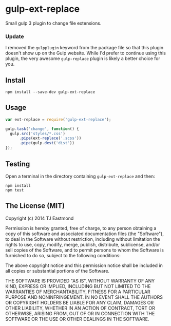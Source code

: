 # gulp-ext-replace

Small gulp 3 plugin to change file extensions.

### Update

I removed the `gulpplugin` keyword from the package file so that this plugin doesn't show up on the Gulp website. While I'd prefer to continue using this plugin, the very awesome `gulp-replace` plugin is likely a better choice for you.

## Install

```shell
npm install --save-dev gulp-ext-replace
```

## Usage

```javascript
var ext-replace = require('gulp-ext-replace');

gulp.task('change', function() {
  gulp.src('styles/*.css')
      .pipe(ext-replace('.scss'))
      .pipe(gulp.dest('dist'))
});
```

## Testing

Open a terminal in the directory containing `gulp-ext-replace` and then:

```shell
npm install
npm test
```


## The License (MIT)
Copyright (c) 2014 TJ Eastmond

Permission is hereby granted, free of charge, to any person obtaining a copy of this software and associated documentation files (the "Software"), to deal in the Software without restriction, including without limitation the rights to use, copy, modify, merge, publish, distribute, sublicense, and/or sell copies of the Software, and to permit persons to whom the Software is furnished to do so, subject to the following conditions:

The above copyright notice and this permission notice shall be included in all copies or substantial portions of the Software.

THE SOFTWARE IS PROVIDED "AS IS", WITHOUT WARRANTY OF ANY KIND, EXPRESS OR IMPLIED, INCLUDING BUT NOT LIMITED TO THE WARRANTIES OF MERCHANTABILITY, FITNESS FOR A PARTICULAR PURPOSE AND NONINFRINGEMENT. IN NO EVENT SHALL THE AUTHORS OR COPYRIGHT HOLDERS BE LIABLE FOR ANY CLAIM, DAMAGES OR OTHER LIABILITY, WHETHER IN AN ACTION OF CONTRACT, TORT OR OTHERWISE, ARISING FROM, OUT OF OR IN CONNECTION WITH THE SOFTWARE OR THE USE OR OTHER DEALINGS IN THE SOFTWARE.
